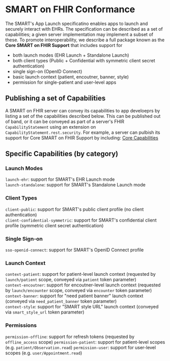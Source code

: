 # SMART on FHIR Conformance

The SMART's App Launch specificatino enables apps to launch and securely interact with EHRs.
The specification can be described as a set of capabilities; a given server implementation
may implement a subset of these. To promote interoperability, we describe a full package
known as the **Core SMART on FHIR Support** that includes support for
 * both launch modes (EHR Launch + Standalone Launch)
 * both client types (Public + Confidential with symmetric client secret authentication)
 * single sign-on (OpenID Connect)
 * basic launch context (patient, encoutner, banner, style)
 * permission for single-patient and user-level apps
 
## Publishing a set of Capabilities

A SMART on FHIR server can convey its capabilities to app develoeprs by listing
a set of the capabilities described below. This can be published out of band,
or it can be conveyed as part of a server's FHIR `CapabilityStatement` using 
an extension on `CapabilityStatement.rest.security`. For example, a server
can pulbish its support for Core SMART on FHIR Support by including: [Core Capabilities](./core-set.md)

## Specific Capabilities (by category)

### Launch Modes

`launch-ehr`: support for SMART's EHR Launch mode  
`launch-standalone`: support for SMART's Standalone Launch mode  

### Client Types

`client-public`: support for SMART's public client profile (no client authentication)  
`client-confidential-symmetric`: support for SMART's confidential client profile (symmetric client secret authentication)

### Single Sign-on

`sso-openid-connect`: support for SMART's OpenID Connect profile

### Launch Context

`context-patient`: support for patient-level launch context (requested by `launch/patient` scope, conveyed via `patient` token parameter)  
`context-encoutner`: support for encoutner-level launch context (requested by `launch/encounter` scope, conveyed via `encounter` token parameter)  
`context-banner`: support for "need patient banner" launch context (conveyed via `need_patient_banner` token parameter)  
`context-style`: support for "SMART style URL" launch context (conveyed via `smart_style_url` token parameter)  

### Permissions

`permission-offline`: support for refresh tokens (requested by `offline_access` scope)
`permission-patient`: support for patient-level scopes (e.g. `patient/Observation.read`)
`permission-user`: support for user-level scopes (e.g. `user/Appointment.read`)


